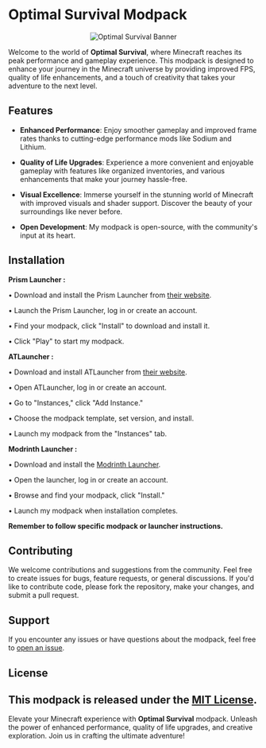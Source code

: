 # Optimal Survival Modpack

<p align="center">
  <img src="https://i.imgur.com/OJsrynq.jpg" alt="Optimal Survival Banner">
</p>

Welcome to the world of **Optimal Survival**, where Minecraft reaches its peak performance and gameplay experience. This modpack is designed to enhance your journey in the Minecraft universe by providing improved FPS, quality of life enhancements, and a touch of creativity that takes your adventure to the next level.

## Features

- **Enhanced Performance**: Enjoy smoother gameplay and improved frame rates thanks to cutting-edge performance mods like Sodium and Lithium.

- **Quality of Life Upgrades**: Experience a more convenient and enjoyable gameplay with features like organized inventories, and various enhancements that make your journey hassle-free.

- **Visual Excellence**: Immerse yourself in the stunning world of Minecraft with improved visuals and shader support. Discover the beauty of your surroundings like never before.

- **Open Development**: My modpack is open-source, with the community's input at its heart.

## Installation
**Prism Launcher :**

• Download and install the Prism Launcher from [their website](https://prismlauncher.org/).

• Launch the Prism Launcher, log in or create an account.

• Find your modpack, click "Install" to download and install it.

• Click "Play" to start my modpack.

**ATLauncher :**

• Download and install ATLauncher from [their website](https://atlauncher.com/).

• Open ATLauncher, log in or create an account.

• Go to "Instances," click "Add Instance."

• Choose the modpack template, set version, and install.

• Launch my modpack from the "Instances" tab.

**Modrinth Launcher :**

• Download and install the [Modrinth Launcher](https://modrinth.com/app).

• Open the launcher, log in or create an account.

• Browse and find your modpack, click "Install."

• Launch my modpack when installation completes.

**Remember to follow specific modpack or launcher instructions.**

## Contributing

We welcome contributions and suggestions from the community. Feel free to create issues for bugs, feature requests, or general discussions. If you'd like to contribute code, please fork the repository, make your changes, and submit a pull request.

## Support

If you encounter any issues or have questions about the modpack, feel free to [open an issue](https://github.com/Cacahouetes/Optimal-Survival/issues).

## License

This modpack is released under the [MIT License]().
---

Elevate your Minecraft experience with **Optimal Survival** modpack. Unleash the power of enhanced performance, quality of life upgrades, and creative exploration. Join us in crafting the ultimate adventure!
